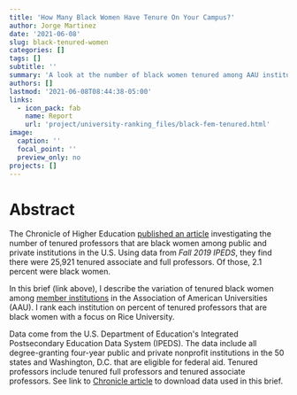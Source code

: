 ```yaml
---
title: 'How Many Black Women Have Tenure On Your Campus?'
author: Jorge Martinez
date: '2021-06-08'
slug: black-tenured-women
categories: []
tags: []
subtitle: ''
summary: 'A look at the number of black women tenured among AAU institutions.'
authors: []
lastmod: '2021-06-08T08:44:38-05:00'
links:
  - icon_pack: fab
    name: Report
    url: 'project/university-ranking_files/black-fem-tenured.html'
image:
  caption: ''
  focal_point: ''
  preview_only: no
projects: []
---
```

# Abstract

The Chronicle of Higher Education [published an article](https://www.chronicle.com/article/how-many-black-women-have-tenure-on-your-campus-search-here) investigating the number of tenured professors that are black women among public and private institutions in the U.S. Using data from *Fall 2019 IPEDS*, they find there were 25,921 tenured associate and full professors. Of those, 2.1 percent were black women.

In this brief (link above), I describe the variation of tenured black women among [member institutions](https://www.aau.edu/who-we-are/our-members) in the Association of American Universities (AAU). I rank each institution on percent of tenured professors that are black women with a focus on Rice University.

Data come from the U.S. Department of Education's Integrated Postsecondary Education Data System (IPEDS). The data include all degree-granting four-year public and private nonprofit institutions in the 50 states and Washington, D.C. that are eligible for federal aid. Tenured professors include tenured full professors and tenured associate professors. See link to [Chronicle article](https://www.chronicle.com/article/how-many-black-women-have-tenure-on-your-campus-search-here) to download data used in this brief.


